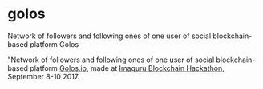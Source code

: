 # golos
Network of followers and following ones of one user of social blockchain-based platform Golos

"Network of followers and following ones of one user of social blockchain-based platform <a href='https://golos.io/'>Golos.io</a>, made at <a href='https://tech.onliner.by/2017/09/11/blockchain-5'>Imaguru Blockchain Hackathon</a>, September 8-10 2017.
